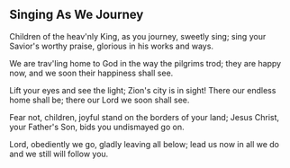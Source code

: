 ## Singing As We Journey

Children of the heav'nly King,
as you journey, sweetly sing;
sing your Savior's worthy praise,
glorious in his works and ways.

We are trav'ling home to God
in the way the pilgrims trod;
they are happy now, and we
soon their happiness shall see.

Lift your eyes and see the light;
Zion's city is in sight!
There our endless home shall be;
there our Lord we soon shall see.

Fear not, children, joyful stand
on the borders of your land;
Jesus Christ, your Father's Son,
bids you undismayed go on.

Lord, obediently we go,
gladly leaving all below;
lead us now in all we do
and we still will follow you.
